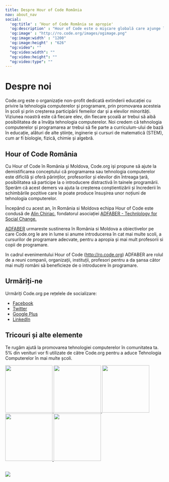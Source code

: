 ```yaml
--- 
title: Despre Hour of Code România 
nav: about_nav
social:
  'og:title' : ‘Hour of Code România se apropie'
  'og:description' : "Hour of Code este o mişcare globală care ajunge la zeci de milioane de elevi si studenţi din peste 180 de ţări şi peste 30 de limbi vorbite. Vârstele de la 4 la 104 ani."
  'og:image' : "http://ro.code.org/images/ogimage.png"
  'og:image:width' : "1200"
  'og:image:height' : "626"
  "og:video": ""
  "og:video:width": ""
  "og:video:height": ""
  "og:video:type": ""
--- 
```


# Despre noi 

Code.org este o organizație non-profit dedicată extinderii educației cu privire la tehnologia computerelor și programare, prin promovarea acesteia în școli și prin creșterea participării femeilor dar și a elevilor minorități. Viziunea noastră este că fiecare elev, din fiecare școală ar trebui să aibă posibilitatea de a învăța tehnologia computerelor. Noi credem că tehnologia computerelor și programarea ar trebui să fie parte a curriculum-ului de bază în educație, alături de alte științe, inginerie și cursuri de matematică (STEM), cum ar fi biologie, fizică, chimie și algebră. 

## Hour of Code România

Cu Hour of Code în România și Moldova, Code.org iși propune să ajute la demistificarea conceptului că programarea sau tehnologia computerelor este dificilă și oferă părinților, profesorilor și elevilor din întreaga țară, posibilitatea să participe la o introducere distractivă în tainele programării. Sperăm că acest demers va ajuta la creșterea conștientizării și încrederii în schimbările pozitive care le poate produce însușirea unor noțiuni de tehnologia computerelor. 

Începând cu acest an, în România si Moldova echipa Hour of Code este condusă de <a href="http://www.linkedin.com/in/alinchiriac">Alin Chiriac</a>, fondatorul asociației <a href="http://www.adfaber.org">ADFABER - Technlology for Social Change.</a> 

<a href="http://www.adfaber.org">ADFABER</a> urmareste sustinerea în România si Moldova a obiectivelor pe care Code.org le are in lume si anume introducerea în cat mai multe scoli, a cursurilor de programare adecvate, pentru a apropia și mai mult profesorii si copii de programare.

In cadrul evenimentului Hour of Code (http://ro.code.org) ADFABER are rolul de a reuni companii, organizații, instituții, profesori pentru a da șansa câtor mai mulți români să beneficieze de o introducere în programare.

## Urmăriți-ne 
Urmăriți Code.org pe rețelele de socializare: 

- [Facebook](http://facebook.com/Code.org) 
- [Twitter](http://twitter.com/codeorg) 
- [Google Plus](https://plus.google.com/113408212816493509628) 
- [LinkedIn](http://www.linkedin.com/company/code-org) 

## Tricouri și alte elemente 

Te rugăm ajută la promovarea tehnologiei computerelor în comunitatea ta. 5% din venituri vor fi utilizate de către Code.org pentru a aduce Tehnologia Computerelor în mai multe școli. 

<a href="http://store.code.org/">
<img src="https://www.code.org/images/swag1.jpg" width=150/>
<img src="https://www.code.org/images/swag4.jpg" width=150/>
<img src="https://www.code.org/images/swag2.jpg" width=150/>
<img src="https://www.code.org/images/swag6.jpg" width=150/>
<img src="https://www.code.org/images/swag3.jpg" width=150/>
</a>




<br /><a href="http://www.guidestar.org/organizations/46-0858543/code-org.aspx" target="_blank">
    <img src="https://widgets.guidestar.org/gximage2?o=9218725&l=v3" />
</a>